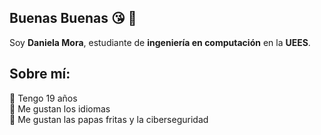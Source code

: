 ## Buenas Buenas  :kissing_heart: 	:rainbow:

Soy **Daniela Mora**, estudiante de **ingeniería en computación** en la **UEES**.

## Sobre mí:
:cowboy_hat_face: Tengo 19 años  
:cowboy_hat_face: Me gustan los idiomas  
:cowboy_hat_face: Me gustan las papas fritas y la ciberseguridad




<!--
**danieee5/danieee5** is a ✨ _special_ ✨ repository because its `README.md` (this file) appears on your GitHub profile.

Here are some ideas to get you started:

- 🔭 I’m currently working on ...
- 🌱 I’m currently learning ...
- 👯 I’m looking to collaborate on ...
- 🤔 I’m looking for help with ...
- 💬 Ask me about ...
- 📫 How to reach me: ...
- 😄 Pronouns: ...
- ⚡ Fun fact: ...
-->
